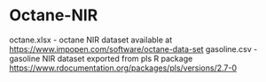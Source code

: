 Octane-NIR
=====

octane.xlsx - octane NIR dataset available at https://www.impopen.com/software/octane-data-set
gasoline.csv - gasoline NIR dataset exported from pls R package https://www.rdocumentation.org/packages/pls/versions/2.7-0

